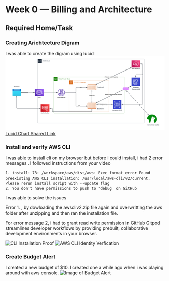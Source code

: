# Week 0 — Billing and Architecture

## Required Home/Task

### Creating Arichtecture Digram 
 I was able to create the digram using lucid 
![Arichtecture Digram](assets/Cruddur-Logical-Diagram1.png)
[Lucid Chart Shared Link](https://lucid.app/lucidchart/c49b647d-3656-4aa6-a577-a63cb9df7623/edit?viewport_loc=-641%2C-71%2C2208%2C828%2C0_0&invitationId=inv_631519dc-bd59-4ddd-aed3-39fe1ca93c91)

### Install and verify AWS CLI

I was able to install cli on my browser but before i could install, i had 2 error messages . 
I followed instructions from your video 

```
1. install: 78: /workspace/aws/dist/aws: Exec format error Found preexisting AWS CLI installation: /usr/local/aws-cli/v2/current. Please rerun install script with --update flag
2. You don't have permissions to push to "debug  on GitHub
``````
I was able to solve the issues 

Error 1. , by dowloading the awscliv2.zip file again and overwritting the aws folder after unzipping and then ran the installation file.

For error message 2, i had to grant read write permission  in GitHub Gitpod streamlines developer workflows by providing prebuilt, collaborative development environments in your browser.

![CLI Installation Proof](assets/CLI-installation-proof.JPG)
![AWS CLI Identity Verfication ](assets/Aws-cli-verification.JPG)

### Create Budget Alert
I created a new budget of $10. I created one a while ago when i was playing around with aws console.
![Image of Budget Alert](assets/Budget_alarm.JPG)

